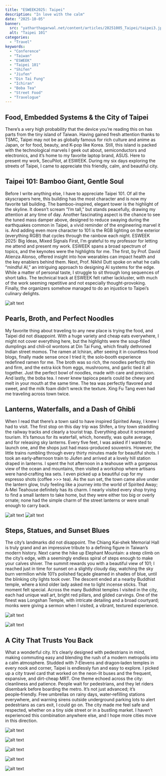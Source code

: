 ```yaml
---
title: "ESWEEK2025: Taipei"
description: "In love with the calm"
date: "2025-10-05"
banner:
  src: "yatharthagarwal.net/content/articles/20251005_Taipei/taipei3.jpg"
  alt: "Taipei 101"
categories:
  - "Travel"
keywords:
  - "Conference"
  - "Taiwan"
  - "ESWEEK"
  - "Taipei 101"
  - "Shifen"
  - "Jiufen"
  - "Din Tai Fung"
  - "Ichiran"
  - "Boba Tea"
  - "Street Food"
  - "Travelogue"
---
```


## Food, Embedded Systems & the City of Taipei

There’s a very high probability that the device you’re reading this on has parts from the tiny island of Taiwan. Having gained fresh attention thanks to TSMC, Taipei may not be as globally famous for rich culture and anime as Japan, or for food, beauty, and K-pop like Korea. Still, this island is packed with the technological marvels I geek out about, semiconductors and electronics, and it’s home to my favorite laptop brand, ASUS. Here to present my work, SecuPilot, at ESWEEK. During my six days exploring the streets of Taipei, I came to appreciate this friendly, calm, and beautiful city.

## Taipei 101: Bamboo Giant, Gentle Soul

Before I write anything else, I have to appreciate Taipei 101. Of all the skyscrapers here, this building has the most character and is now my favorite tall building. The bamboo-inspired, elegant tower is the highlight of the skyline. It doesn’t scream “I’m tall,” but stands peacefully, drawing my attention at any time of day. Another fascinating aspect is the chance to see the tuned mass damper above, designed to reduce swaying during the earthquakes common in Taipei, a vivid reminder of the engineering marvel it is. And adding even more character to 101 is the RGB lighting on the exterior (everything RGB!) that cycles through the rainbow each night.
ESWEEK 2025: Big Ideas, Mixed Signals
First, I’m grateful to my professor for letting me attend and present my work. ESWEEK spans a broad spectrum of topics, and the keynotes were the highlights for me. The first, by Prof. David Atienza Alonso, offered insight into how wearables can impact health and the key enablers behind them. Next, Prof. Nikhil Dutt spoke on what he calls “mindful AI,” an intriguing approach to designing AI systems for the edge. While a matter of personal taste, I struggle to sit through long sequences of short talks. The technical track at ESWEEK felt rather lackluster, with much of the work seeming repetitive and not especially thought-provoking. Finally, the organizers somehow managed to do an injustice to Taipei’s culinary delights.

![alt text](taipei10.jpg)

## Pearls, Broth, and Perfect Noodles

My favorite thing about traveling to any new place is trying the food, and Taipei did not disappoint. With a huge variety and cheap eats everywhere, I might not cover everything here, but the highlights were the soup‑filled dumplings and chili‑oil wontons at Din Tai Fung, which finally dethroned Indian street momos. The ramen at Ichiran, after seeing it in countless food blogs, finally made sense once I tried it; the solo‑booth experience redefined ramen for me. The broth was so rich, the noodles perfectly thin and firm, and the extra kick from eggs, mushrooms, and garlic tied it all together. Just the perfect bowl of noodles, made with care and precision. And lastly, the boba tea. I never knew tapioca pearls could be chewy and melt in your mouth at the same time. The tea was perfectly flavored and sweet, and the milk foam didn’t wreck the texture. Xing Fu Tang even had me traveling across town twice.

## Lanterns, Waterfalls, and a Dash of Ghibli

When I read that there’s a town said to have inspired Spirited Away, I knew I had to visit. The first stop on this day trip was Shifen, a tiny town straddling the railway tracks and clearly a tourist trap. Everything about it screamed tourism. It’s famous for its waterfall, which, honestly, was quite average, and for releasing sky lanterns. Every five feet, I was asked if I wanted to launch one, and the shops just had mass-produced souvenirs. However, the little trains rumbling through every thirty minutes made for beautiful shots. I took an early‑afternoon train to Jiufen and arrived at a lovely hill station draped in lanterns. I spent the hot afternoon in a teahouse with a gorgeous view of the ocean and mountains, then visited a workshop where artisans were hand‑crafting tea sets. I even picked up a beautiful cup for my espresso shots (coffee >>> tea). As the sun set, the town came alive under the lantern glow, truly feeling like a journey into the world of Spirited Away; A‑Mei Teahouse definitely has its charm. I nearly visited every shop trying to find a small lantern to take home, but they were either too big or overly ornate; none had the simple charm of the street lanterns or were small enough to carry back.

![alt text](taipei1.jpg)
![alt text](taipei17.jpg)


## Steps, Statues, and Sunset Blues

The city’s landmarks did not disappoint. The Chiang Kai‑shek Memorial Hall is truly grand and an impressive tribute to a defining figure in Taiwan’s modern history. Next came the hike up Elephant Mountain: a steep climb on the city’s edge, with a seemingly endless spiral of steps enough to make your calves shiver. The summit rewards you with a beautiful view of 101; I reached just in time for sunset on a slightly cloudy day, watching the sky burn vermilion while 101’s polished façade gleamed in shades of blue, until the blinking city lights took over. The descent ended at a nearby Buddhist temple, where a kind older lady asked me to light incense sticks. That moment felt special. Across the many Buddhist temples I visited in the city, each had unique wall art, bright red pillars, and gilded carvings. One of the finest was Longshan Temple, with intricate detailing and a broad courtyard; monks were giving a sermon when I visited, a vibrant, textured experience.

![alt text](taipei12.jpg)

![alt text](taipei16.jpg)

## A City That Trusts You Back

What a wonderful city. It’s clearly designed with pedestrians in mind, making commuting easy and blending the rush of a modern metropolis into a calm atmosphere. Studded with 7‑Elevens and dragon‑laden temples in every nook and corner, Taipei is endlessly fun and easy to explore. I picked up a city travel card that worked on the neon-lit buses and the frequent, expansive, and dirt-cheap MRT. One theme echoed across the city: cleanliness and patience. People wait for pedestrians, and they let riders disembark before boarding the metro. It’s not just advanced; it’s people‑friendly. Free umbrellas on rainy days, water‑refilling stations everywhere, and warning sirens outside underground parking lots to alert pedestrians as cars exit, I could go on. The city made me feel safe and respected, whether on a tiny side street or in a bustling market. I haven’t experienced this combination anywhere else, and I hope more cities move in this direction.

![alt text](taipei13.jpg)

![alt text](taipei6.jpg)

![alt text](taipei8.jpg)

![alt text](taipei9.jpg)

![alt text](taipei11.jpg)